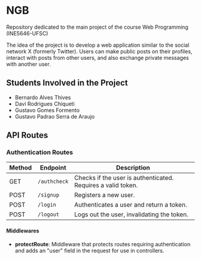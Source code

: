 # NGB

Repository dedicated to the main project of the course Web Programming (INE5646-UFSC)

The idea of the project is to develop a web application similar to the social network X (formerly Twitter). Users can make public posts on their profiles, interact with posts from other users, and also exchange private messages with another user.

## Students Involved in the Project

- Bernardo Alves Thives
- Davi Rodrigues Chiqueti
- Gustavo Gomes Formento
- Gustavo Padrao Serra de Araujo

## API Routes

### Authentication Routes

| Method | Endpoint         | Description                                                   |
|--------|------------------|---------------------------------------------------------------|
| GET    | `/authcheck`     | Checks if the user is authenticated. Requires a valid token.  |
| POST   | `/signup`        | Registers a new user.                                         |
| POST   | `/login`         | Authenticates a user and return a token.                      |
| POST   | `/logout`        | Logs out the user, invalidating the token.                    |

#### Middlewares

- **protectRoute**: Middleware that protects routes requiring authentication and adds an "user" field in the request for use in controllers.
